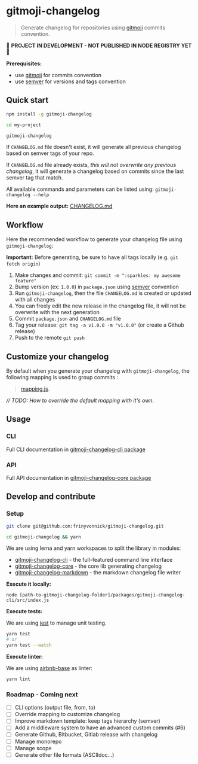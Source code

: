 # gitmoji-changelog

> Generate changelog for repositories using [gitmoji](https://gitmoji.carloscuesta.me/) commits convention.

:construction: **PROJECT IN DEVELOPMENT - NOT PUBLISHED IN NODE REGISTRY YET** :construction:

**Prerequisites:**
- use [gitmoji](https://gitmoji.carloscuesta.me/) for commits convention
- use [semver](https://semver.org/) for versions and tags convention

## Quick start

```bash
npm install -g gitmoji-changelog

cd my-project

gitmoji-changelog
```

If `CHANGELOG.md` file doesn't exist, it will generate all previous changelog based on semver tags of your repo.

If `CHANGELOG.md` file already exists, _this will not overwrite any previous changelog_, it will generate a changelog based on commits since the last semver tag that match.

All available commands and parameters can be listed using: `gitmoji-changelog --help`

**Here an example output:** [CHANGELOG.md](https://github.com/frinyvonnick/gitmoji-changelog/blob/master/CHANGELOG.md)

## Workflow

Here the recommended workflow to generate your changelog file using `gitmoji-changelog`:

**Important:** Before generating, be sure to have all tags locally (e.g. `git fetch origin`)

1. Make changes and commit: `git commit -m ":sparkles: my awesome feature"`
2. Bump version (ex: `1.0.0`) in `package.json` using [semver](https://semver.org/) convention
3. Run `gitmoji-changelog`, then the file `CHANGELOG.md` is created or updated with all changes
4. You can freely edit the new release in the changelog file, it will not be overwrite with the next generation
5. Commit `package.json` and `CHANGELOG.md` file
6. Tag your release: `git tag -a v1.0.0 -m "v1.0.0"` (or create a Github release)
7. Push to the remote `git push`

## Customize your changelog

By default when you generate your changelog with `gitmoji-changelog`, the following mapping is used to group commits :
> [mapping.js](packages/gitmoji-changelog-core/src/mapping.js).

*// TODO: How to override the default mapping with it's own.*

## Usage

### CLI

Full CLI documentation in [gitmoji-changelog-cli package](https://github.com/frinyvonnick/gitmoji-changelog/tree/master/packages/gitmoji-changelog-cli#gitmoji-changelog-cli)

### API

Full API documentation in [gitmoji-changelog-core package](https://github.com/frinyvonnick/gitmoji-changelog/tree/master/packages/gitmoji-changelog-core#gitmoji-changelog-core)

## Develop and contribute

### Setup

```bash
git clone git@github.com:frinyvonnick/gitmoji-changelog.git

cd gitmoji-changelog && yarn
```

We are using lerna and yarn workspaces to split the library in modules:
- [gitmoji-changelog-cli](https://github.com/frinyvonnick/gitmoji-changelog/tree/master/packages/gitmoji-changelog-cli) - the full-featured command line interface
- [gitmoji-changelog-core](https://github.com/frinyvonnick/gitmoji-changelog/tree/master/packages/gitmoji-changelog-core) - the core lib generating changelog
- [gitmoji-changelog-markdown](https://github.com/frinyvonnick/gitmoji-changelog/tree/master/packages/gitmoji-changelog-markdown) - the markdown changelog file writer

**Execute it locally:**

```
node [path-to-gitmoji-changelog-folder]/packages/gitmoji-changelog-cli/src/index.js
```

**Execute tests:**

We are using [jest](https://jestjs.io/) to manage unit testing.

```bash
yarn test
# or
yarn test --watch
```

**Execute linter:**

We are using [airbnb-base](https://github.com/airbnb/javascript/tree/master/packages/eslint-config-airbnb-base) as linter:

```bash
yarn lint
```

### Roadmap - Coming next

- [ ] CLI options (output file, from, to)
- [ ] Override mapping to customize changelog
- [ ] Improve markdown template: keep tags hierarchy (semver)
- [ ] Add a middleware system to have an advanced custom commits (#6)
- [ ] Generate Github, Bitbucket, Gitlab release with changelog
- [ ] Manage monorepo
- [ ] Manage scope
- [ ] Generate other file formats (ASCIIdoc...)
